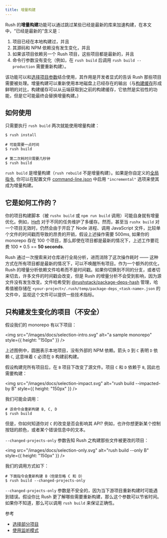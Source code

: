 ```yaml
---
title: 增量构建
---
```


Rush 的**增量构建**功能可以通过跳过某些已经是最新的库来加速构建，在本文中，“已经是最新的”含义是：

1. 项目已经在本地构建过，并且
2. 其源码和 NPM 依赖没有发生变化，并且
3. 如果该项目依赖另一个 Rush 项目，这些项目都是最新的，并且
4. 命令行参数没有变化（例如，在 `rush build` 后调用 `rush build --production` 需要重新构建）。

该功能可以和[选择项目参数](../developer/selecting_subsets.md)结合使用，其作用是开发者显式的告诉 Rush 那些项目需要被处理。增量构建可以重新使用本地磁盘上已经存在的输出（与[构建缓存](../maintainer/build_cache.md)形成鲜明的对比，构建缓存可以从云端获取到之前的构建缓存，它依然是实验性的功能，但是它可能最终会替换增量构建。)

## 如何使用

只需要执行 `rush build` 两次就能使用增量构建：

```shell
$ rush install

# 可能需要一点时间
$ rush build

# 第二次耗时只需要几秒钟
$ rush build
```

`rush build` 是增量构建（`rush rebuild` 不是增量构建）。如果是你自定义的[全局指令](../maintainer/custom_commands.md), 你可以在配置文件 [command-line.json](../configs/command-line_json.md) 中启用 `"incremental"` 选项来使其成为增量构建。

## 它是如何工作的？

你的项目构建脚本（被 `rushx build` 或 `npm run build` 调用）可能自身就有增量优化。例如，[Heft](https://rushstack.io/pages/heft/overview/) 对于不同的任务维护了多缓存。然而，甚至当 `rushx build` 对一个项目无效时，仍然会由于开启了 Node 进程、调用 JavaScript 文件，比较单个文件的时间戳而导致的昂贵的开销，假设上述操作需要 500ms, 如果你的 monorepo 存在 100 个项目，那么即使在项目都是最新的情况下，上述工作要花费 100 \* 0.5 == **50 seconds**.

Rush 通过一次搜索来对仓库进行全局分析，进而消除了这次操作耗时 —— 这种方式在所有项目都是最新的情况下，可以不唤醒所有项目。作为一个额外的优化，Rush 的增量分析依赖文件哈希而不是时间戳。如果你切换到不同的分支，或者切来切去，许多文件的时间戳会改变，但是 Rush 的增量分析不会受到影响，因为源文件没有发生改变。文件哈希受到 [@rushstack/package-deps-hash](https://www.npmjs.com/package/@rushstack/package-deps-hash) 管理，哈希值被存储在 `<your-project>/.rush/temp/package-deps_<task-name>.json` 的文件中，监视这个文件可以提供一些技术指标。

## 只构建发生变化的项目（不安全）

假设我们的 monorepo 有以下项目：

<img src="/images/docs/selection-intro.svg" alt="a sample monorepo" style={{ height: "150px" }} />

上述图例中，圆圈表示本地项目，没有外部的 NPM 依赖。箭头 `D` 到 `C` 表明 `D` 依赖 `C`, 这意味着 `C` 必须在 `D` 构建前构建。

假设构建完所有项目后，在 `B` 项目下改变了源文件。项目 `C` 和 `D` 依赖于 `B`, 因此也需要构建：

<img src="/images/docs/selection-impact.svg" alt="rush build --impacted-by B" style={{ height: "150px" }} />

我们可能会调用：

```shell
# 该命令会重新构建 B, C, D
$ rush build
```

但是，你如何知道你对 `C` 的改变是否会影响其 API? 例如，也许你想更新某个控制按钮的颜色，或者某个错误信息中的文本。

`--changed-projects-only` 参数告知 Rush 之构建那些文件被更改的项目：

<img src="/images/docs/selection-only.svg" alt="rush build --only B" style={{ height: "150px" }} />

我们的调用方式如下：

```shell
# 下面指令会重新构建 B（但是忽略 C 和 D）
$ rush build --changed-projects-only
```

`--changed-projects-only` 参数是不安全的，因为当下游项目重新构建时可能遇到错误。假设你比 Rush 更了解哪些需要重新构建，那么这个参数可以节省时间。如果你不知道，那么可以调用 `rush build` 来保证正确性。

参考

- [选择部分项目](../developer/selecting_subsets.md)
- [使用监听模式](../advanced/watch_mode.md)

